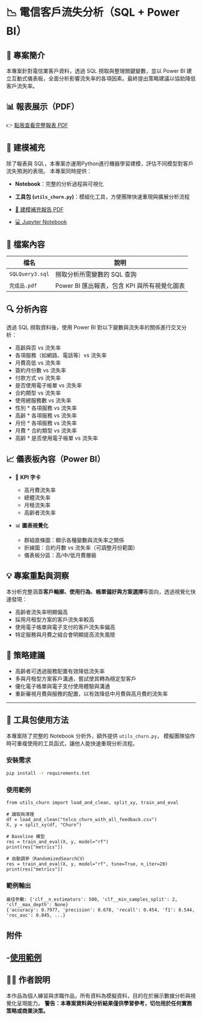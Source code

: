 # 📉 電信客戶流失分析（SQL + Power BI）

## 🧾 專案簡介
本專案針對電信業客戶資料，透過 SQL 撈取與整理關鍵變數，並以 Power BI 建立互動式儀表板，全面分析影響流失率的各項因素。最終提出策略建議以協助降低客戶流失率。

## 📊 報表展示（PDF）
👉 [點我查看完整報表 PDF](電信客戶流失分析報告.pdf)

## 🔎 建模補充
除了報表與 SQL，本專案亦運用Python進行機器學習建模，評估不同模型對客戶流失預測的表現。
本專案同時提供：
- **Notebook**：完整的分析過程與可視化
- **工具包 (`utils_churn.py`)**：模組化工具，方便團隊快速重現與擴展分析流程

- [📂 建模補充報告 PDF](./電信客戶流失分析建模補充.pdf)  
- [💻 Jupyter Notebook](./python建模.ipynb)

## 📁 檔案內容
| 檔名 | 說明 |
|------|------|
| `SQLQuery3.sql` | 撈取分析所需變數的 SQL 查詢 |
| `完成品.pdf` | Power BI 匯出報表，包含 KPI 與所有視覺化圖表 |

## 🔍 分析內容

透過 SQL 撈取資料後，使用 Power BI 對以下變數與流失率的關係進行交叉分析：

- 高齡與否 vs 流失率
- 各項服務（如網路、電話等）vs 流失率
- 月費高低 vs 流失率
- 簽約月份數 vs 流失率
- 付款方式 vs 流失率
- 是否使用電子帳單 vs 流失率
- 合約類型 vs 流失率
- 使用總服務數 vs 流失率
- 性別 * 各項服務 vs 流失率
- 高齡 * 各項服務 vs 流失率
- 月份 * 各項服務 vs 流失率
- 月費 * 合約類型 vs 流失率
- 高齡 * 是否使用電子帳單 vs 流失率

## 📈 儀表板內容（Power BI）

- 🎯 **KPI 字卡**
  - 高月費流失率
  - 總體流失率
  - 月租流失率
  - 高齡者流失率

- 📊 **圖表視覺化**
  - 群組直條圖：顯示各種變數與流失率之關係
  - 折線圖：合約月數 vs 流失率（可調整月份範圍）
  - 儀表板分區：高/中/低月費層級

## 💡 專案重點與洞察

本分析完整涵蓋**客戶輪廓、使用行為、帳單偏好與方案選擇**等面向，透過視覺化快速發現：
- 高齡者流失率明顯偏高
- 採用月租型方案的客戶流失率較高
- 使用電子帳單與電子支付的客戶流失率偏高
- 特定服務與月費之組合會明顯提高流失風險

## 🧠 策略建議

- 高齡者可透過服務配置有效降低流失率
- 多與月租型方案客戶溝通，嘗試使其轉為穩定型客戶
- 優化電子帳單與電子支付使用體驗與溝通
- 重新審視月費與服務的配置，以有效降低中月費與高月費的流失率

---

## 🧰 工具包使用方法

本專案除了完整的 Notebook 分析外，額外提供 `utils_churn.py`，
模擬團隊協作時可重複使用的工具函式，讓他人能快速重現分析流程。

### 安裝需求
```bash
pip install -r requirements.txt
```

### 使用範例
```
from utils_churn import load_and_clean, split_xy, train_and_eval

# 讀取與清理
df = load_and_clean("telco_churn_with_all_feedback.csv")
X, y = split_xy(df, "Churn")

# Baseline 模型
res = train_and_eval(X, y, model="rf")
print(res["metrics"])

# 自動調參（RandomizedSearchCV）
res = train_and_eval(X, y, model="rf", tune=True, n_iter=20)
print(res["metrics"])

```

### 範例輸出
```
最佳參數: {'clf__n_estimators': 500, 'clf__min_samples_split': 2, 'clf__max_depth': None}
{'accuracy': 0.7977, 'precision': 0.678, 'recall': 0.454, 'f1': 0.544, 'roc_auc': 0.845, ...}

```

## 附件
-[使用範例](./test.ipynb)   
---

## 🙋‍♂️ 作者說明

本作品為個人練習與求職作品，所有資料為模擬資料，目的在於展示數據分析與視覺化呈現能力。
**警告：本專案資料與分析結果僅供學習參考，切勿用於任何實務策略或商業決策。**



